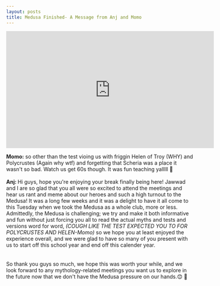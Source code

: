```yaml
---
layout: posts
title: Medusa Finished- A Message from Anj and Momo
---
```

<div class="blurb"> 
<iframe width="560" height="315" src="https://www.youtube.com/embed/yErnuebA9Yo" frameborder="0" allow="accelerometer; autoplay; encrypted-media; gyroscope; picture-in-picture" allowfullscreen></iframe>
  <p> <b>Momo:</b> so other than the test vioing us with friggin Helen of Troy (WHY) and Polycrustes (Again why wtf) and forgetting that Scheria was a place it wasn't so bad. Watch us get 60s though. It was fun teaching yalllll  💓 <br><br>
 <b> Anj: </b> Hi guys, hope you're enjoying your break finally being here! Jawwad and I are so glad that you all were so excited to attend the meetings and hear us rant and meme about our heroes and such a high turnout to the Medusa! It was a long few weeks and it was a delight to have it all come to this Tuesday when we took the Medusa as a whole club, more or less. Admittedly, the Medusa is challenging; we try and make it both informative and fun without just forcing you all to read the actual myths and tests and versions word for word, <i>(COUGH LIKE THE TEST EXPECTED YOU TO FOR POLYCRUSTES AND HELEN-Momo) </i> so we hope you at least enjoyed the experience overall, and we were glad to have so many of you present with us to start off this school year and end off this calender year. <br><br><br>
 So thank you guys so much, we hope this was worth your while, and we look forward to any mythology-related meetings you want us to explore in the future now that we don't have the Medusa pressure on our hands.😊	💓
  </p>
</div><!-- /.blurb -->
  
  
